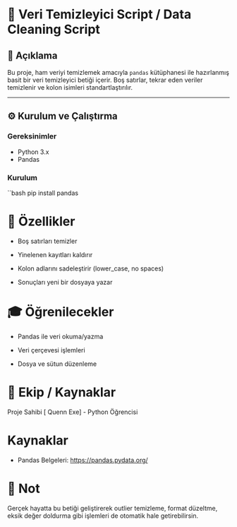 # 🧹 Veri Temizleyici Script / Data Cleaning Script

## 📌 Açıklama

Bu proje, ham veriyi temizlemek amacıyla `pandas` kütüphanesi ile hazırlanmış basit bir veri temizleyici betiği içerir. Boş satırlar, tekrar eden veriler temizlenir ve kolon isimleri standartlaştırılır.

---

## ⚙️ Kurulum ve Çalıştırma

### Gereksinimler

- Python 3.x  
- Pandas

### Kurulum

``bash
pip install pandas

# 🚀 Özellikler
- Boş satırları temizler

- Yinelenen kayıtları kaldırır

- Kolon adlarını sadeleştirir (lower_case, no spaces)

- Sonuçları yeni bir dosyaya yazar

# 🎓 Öğrenilecekler
- Pandas ile veri okuma/yazma

- Veri çerçevesi işlemleri

- Dosya ve sütun düzenleme

# 👥 Ekip / Kaynaklar

Proje Sahibi
[ Quenn Exe] - Python Öğrencisi

# Kaynaklar
- Pandas Belgeleri: https://pandas.pydata.org/

# 📌 Not
Gerçek hayatta bu betiği geliştirerek outlier temizleme, format düzeltme, eksik değer doldurma gibi işlemleri de otomatik hale getirebilirsin.